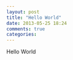 ```yaml
---
layout: post
title: "Hello World"
date: 2013-05-25 18:24
comments: true
categories: 
---
```



Hello World